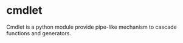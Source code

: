 # cmdlet
Cmdlet is a python module provide pipe-like mechanism to cascade functions and generators.
